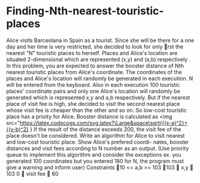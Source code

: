 # Finding-Nth-nearest-touristic-places

Alice visits Barceolana in Spain as a tourist. Since she will be there for a one day and her time
is very restricted, she decided to look for only rst the nearest "N" touristic places to herself.
Places and Alice's location are situated 2-dimensional which are represented (x,y) and (a,b)
respectively . In this problem, you are expected to answer the booster distance of Nth nearest
touristic places from Alice's coordinate. The coordinates of the places and Alice's location will
randomly be generated in each execution. N will be entered from the keyboard. Also in each
execution 100 touristic places' coordinate pairs and only one Alice's location will randomly be
generated which is represented x,y and a,b respectively. But if the nearest place of visit fee
is high, she decided to visit the second nearest place whose visit fee is cheaper than the other
and so on. So low-cost touristic place has a prioity for Alice. Booster distance is calculated as
<img src="https://latex.codecogs.com/svg.latex?\Large&space\sqrt{{(x-a)^2}+{(y-b)^2} }
If the result of the distance exceeds 200, the visit fee of the place doesn't be considered. Write
an algorithm for Alice to visit nearest and low-cost touristic place. Show Alice's prefered coordi-
nates, booster distances and visit fees according to N number as an output. (Use priority queue
to implement this algorithm and consider the exceptions ex. you generated 100 coordinates
but you entered 180 for N, the program must give a warning and inform user)
Constraints
􀀀10 <= a,b >= 103
􀀀103  x,y  103
0  visit fee  60
